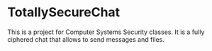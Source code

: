# TotallySecureChat
This is a project for Computer Systems Security classes. It is a fully ciphered chat that allows to send messages and files.
